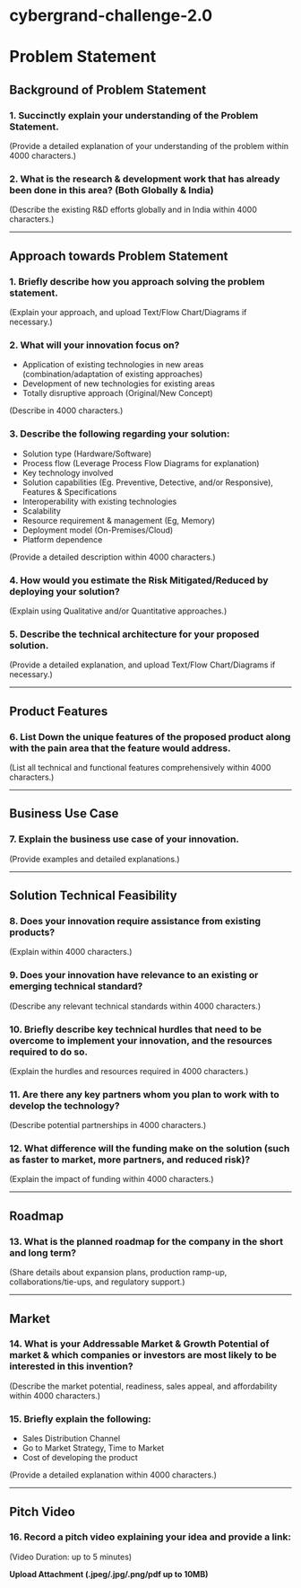 # cybergrand-challenge-2.0

# Problem Statement

## Background of Problem Statement

### 1. Succinctly explain your understanding of the Problem Statement.

(Provide a detailed explanation of your understanding of the problem within 4000 characters.)

### 2. What is the research & development work that has already been done in this area? (Both Globally & India)

(Describe the existing R&D efforts globally and in India within 4000 characters.)

---

## Approach towards Problem Statement

### 1. Briefly describe how you approach solving the problem statement.

(Explain your approach, and upload Text/Flow Chart/Diagrams if necessary.)

### 2. What will your innovation focus on?

- Application of existing technologies in new areas (combination/adaptation of existing approaches)
- Development of new technologies for existing areas
- Totally disruptive approach (Original/New Concept)

(Describe in 4000 characters.)

### 3. Describe the following regarding your solution:

- Solution type (Hardware/Software)
- Process flow (Leverage Process Flow Diagrams for explanation)
- Key technology involved
- Solution capabilities (Eg. Preventive, Detective, and/or Responsive), Features & Specifications
- Interoperability with existing technologies
- Scalability
- Resource requirement & management (Eg, Memory)
- Deployment model (On-Premises/Cloud)
- Platform dependence

(Provide a detailed description within 4000 characters.)

### 4. How would you estimate the Risk Mitigated/Reduced by deploying your solution?

(Explain using Qualitative and/or Quantitative approaches.)

### 5. Describe the technical architecture for your proposed solution.

(Provide a detailed explanation, and upload Text/Flow Chart/Diagrams if necessary.)

---

## Product Features

### 6. List Down the unique features of the proposed product along with the pain area that the feature would address.

(List all technical and functional features comprehensively within 4000 characters.)

---

## Business Use Case

### 7. Explain the business use case of your innovation.

(Provide examples and detailed explanations.)

---

## Solution Technical Feasibility

### 8. Does your innovation require assistance from existing products?

(Explain within 4000 characters.)

### 9. Does your innovation have relevance to an existing or emerging technical standard?

(Describe any relevant technical standards within 4000 characters.)

### 10. Briefly describe key technical hurdles that need to be overcome to implement your innovation, and the resources required to do so.

(Explain the hurdles and resources required in 4000 characters.)

### 11. Are there any key partners whom you plan to work with to develop the technology?

(Describe potential partnerships in 4000 characters.)

### 12. What difference will the funding make on the solution (such as faster to market, more partners, and reduced risk)?

(Explain the impact of funding within 4000 characters.)

---

## Roadmap

### 13. What is the planned roadmap for the company in the short and long term?

(Share details about expansion plans, production ramp-up, collaborations/tie-ups, and regulatory support.)

---

## Market

### 14. What is your Addressable Market & Growth Potential of market & which companies or investors are most likely to be interested in this invention?

(Describe the market potential, readiness, sales appeal, and affordability within 4000 characters.)

### 15. Briefly explain the following:

- Sales Distribution Channel
- Go to Market Strategy, Time to Market
- Cost of developing the product

(Provide a detailed explanation within 4000 characters.)

---

## Pitch Video

### 16. Record a pitch video explaining your idea and provide a link:

(Video Duration: up to 5 minutes)

**Upload Attachment (.jpeg/.jpg/.png/pdf up to 10MB)**
